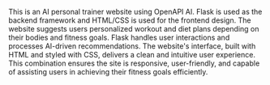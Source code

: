 This is an AI personal trainer website using OpenAPI AI. Flask is used as the backend framework and HTML/CSS is used for the frontend design. The website suggests users personalized workout and diet plans depending on their bodies and fitness goals. Flask handles user interactions and processes AI-driven recommendations. The website's interface, built with HTML and styled with CSS, delivers a clean and intuitive user experience. This combination ensures the site is responsive, user-friendly, and capable of assisting users in achieving their fitness goals efficiently.
